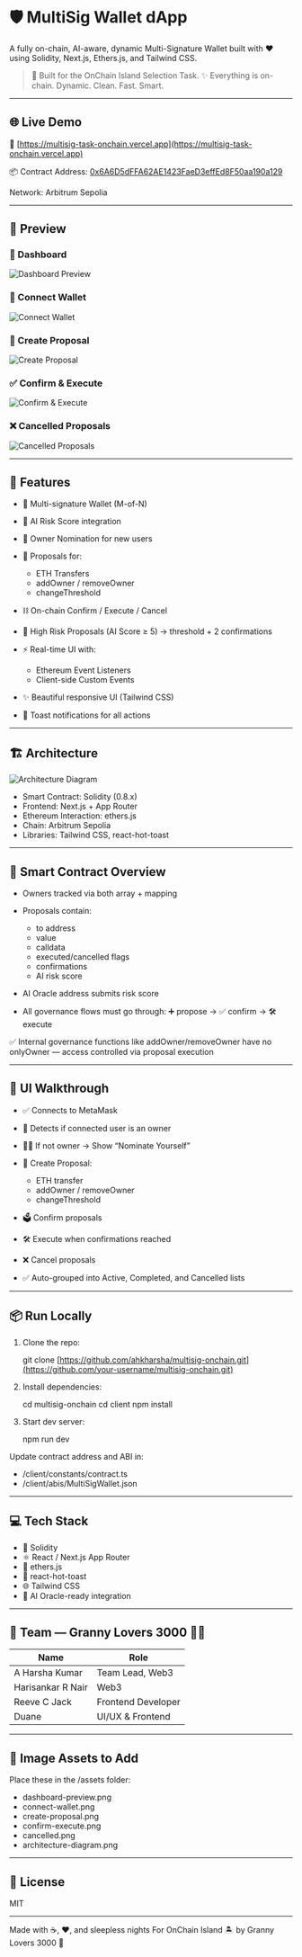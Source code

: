 # 🛡️ MultiSig Wallet dApp

A fully on-chain, AI-aware, dynamic Multi-Signature Wallet built with ❤️ using Solidity, Next.js, Ethers.js, and Tailwind CSS.

> 🔐 Built for the OnChain Island Selection Task.
> ✨ Everything is on-chain. Dynamic. Clean. Fast. Smart.

---

## 🌐 Live Demo

🔗 [https://multisig-task-onchain.vercel.app](https://multisig-task-onchain.vercel.app)

📦 Contract Address:
[0x6A6D5dFFA62AE1423FaeD3effEd8F50aa190a129](https://sepolia.arbiscan.io/address/0x6A6D5dFFA62AE1423FaeD3effEd8F50aa190a129)

Network: Arbitrum Sepolia

---

## 📸 Preview

### 🧠 Dashboard

![Dashboard Preview](assets/dashboard-preview.png)

### 🔐 Connect Wallet

![Connect Wallet](assets/connect-wallet.png)

### 🧾 Create Proposal

![Create Proposal](assets/create-proposal.png)

### ✅ Confirm & Execute

![Confirm & Execute](assets/confirm-execute.png)

### ❌ Cancelled Proposals

![Cancelled Proposals](assets/cancelled.png)

---

## 🚀 Features

* 🔐 Multi-signature Wallet (M-of-N)
* 🧠 AI Risk Score integration
* 👤 Owner Nomination for new users
* 📜 Proposals for:

  * ETH Transfers
  * addOwner / removeOwner
  * changeThreshold
* ⛓️ On-chain Confirm / Execute / Cancel
* 🧠 High Risk Proposals (AI Score ≥ 5) → threshold + 2 confirmations
* ⚡ Real-time UI with:

  * Ethereum Event Listeners
  * Client-side Custom Events
* ✨ Beautiful responsive UI (Tailwind CSS)
* 🔔 Toast notifications for all actions

---

## 🏗️ Architecture

![Architecture Diagram](assets/architecture-diagram.png)

* Smart Contract: Solidity (0.8.x)
* Frontend: Next.js + App Router
* Ethereum Interaction: ethers.js
* Chain: Arbitrum Sepolia
* Libraries: Tailwind CSS, react-hot-toast

---

## 🧠 Smart Contract Overview

* Owners tracked via both array + mapping
* Proposals contain:

  * to address
  * value
  * calldata
  * executed/cancelled flags
  * confirmations
  * AI risk score
* AI Oracle address submits risk score
* All governance flows must go through:
  ➕ propose → ✅ confirm → 🛠️ execute

✅ Internal governance functions like addOwner/removeOwner have no onlyOwner — access controlled via proposal execution

---

## 📱 UI Walkthrough

* ✅ Connects to MetaMask
* 👀 Detects if connected user is an owner
* 🙋‍♂️ If not owner → Show “Nominate Yourself”
* 📜 Create Proposal:

  * ETH transfer
  * addOwner / removeOwner
  * changeThreshold
* 🗳️ Confirm proposals
* 🛠️ Execute when confirmations reached
* ❌ Cancel proposals
* ✅ Auto-grouped into Active, Completed, and Cancelled lists

---

## 📦 Run Locally

1. Clone the repo:

   git clone [https://github.com/ahkharsha/multisig-onchain.git](https://github.com/your-username/multisig-onchain.git)

2. Install dependencies:

   cd multisig-onchain
   cd client
   npm install

4. Start dev server:

   npm run dev

Update contract address and ABI in:

* /client/constants/contract.ts
* /client/abis/MultiSigWallet.json

---

## 💻 Tech Stack

* 🧠 Solidity
* ⚛️ React / Next.js App Router
* 🦄 ethers.js
* 🍞 react-hot-toast
* 🌐 Tailwind CSS
* 🧠 AI Oracle-ready integration

---

## 🧠 Team — Granny Lovers 3000 🧓🚀

| Name              | Role               | 
| ----------------- | ------------------ | 
| A Harsha Kumar    | Team Lead, Web3    |
| Harisankar R Nair | Web3               |
| Reeve C Jack      | Frontend Developer |
| Duane             | UI/UX & Frontend   |

---

## 📸 Image Assets to Add

Place these in the /assets folder:

* dashboard-preview\.png
* connect-wallet.png
* create-proposal.png
* confirm-execute.png
* cancelled.png
* architecture-diagram.png

---

## 📜 License

MIT

---

Made with ☕, ❤️, and sleepless nights
For OnChain Island 🏝️ by Granny Lovers 3000 🚀
